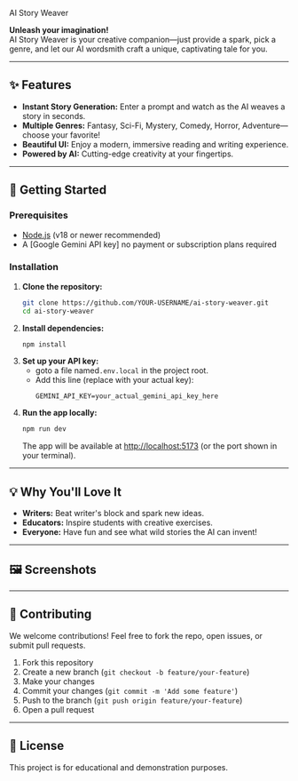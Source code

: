 AI Story Weaver

**Unleash your imagination!**  
AI Story Weaver is your creative companion—just provide a spark, pick a genre, and let our AI wordsmith craft a unique, captivating tale for you.

---

## ✨ Features
- **Instant Story Generation:** Enter a prompt and watch as the AI weaves a story in seconds.
- **Multiple Genres:** Fantasy, Sci-Fi, Mystery, Comedy, Horror, Adventure—choose your favorite!
- **Beautiful UI:** Enjoy a modern, immersive reading and writing experience.
- **Powered by  AI:** Cutting-edge creativity at your fingertips.

---

## 🚀 Getting Started

### Prerequisites
- [Node.js](https://nodejs.org/) (v18 or newer recommended)
- A [Google Gemini API key] no payment or subscription plans required
### Installation
1. **Clone the repository:**
   ```sh
   git clone https://github.com/YOUR-USERNAME/ai-story-weaver.git
   cd ai-story-weaver
   ```
2. **Install dependencies:**
   ```sh
   npm install
   ```
3. **Set up your API key:**
   - goto  a file named`.env.local` in the project root.
   - Add this line (replace with your actual key):
     ```
     GEMINI_API_KEY=your_actual_gemini_api_key_here
     ```
4. **Run the app locally:**
   ```sh
   npm run dev
   ```
   The app will be available at [http://localhost:5173](http://localhost:5173) (or the port shown in your terminal).

---

## 💡 Why You'll Love It
- **Writers:** Beat writer's block and spark new ideas.
- **Educators:** Inspire students with creative exercises.
- **Everyone:** Have fun and see what wild stories the AI can invent!

---

## 🖼️ Screenshots
<!--
Add screenshots here if you have them!
Example:
![Story Input](screenshots/story-input.png)
![Generated Story](screenshots/generated-story.png)
-->

---

## 🤝 Contributing
We welcome contributions! Feel free to fork the repo, open issues, or submit pull requests.

1. Fork this repository
2. Create a new branch (`git checkout -b feature/your-feature`)
3. Make your changes
4. Commit your changes (`git commit -m 'Add some feature'`)
5. Push to the branch (`git push origin feature/your-feature`)
6. Open a pull request

---

## 📄 License
This project is for educational and demonstration purposes.



